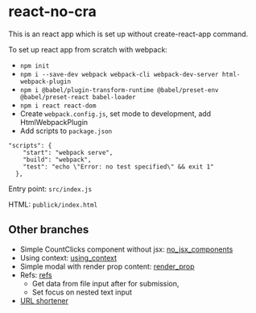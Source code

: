 # react-no-cra
This is an react app which is set up without create-react-app command.

To set up react app from scratch with webpack:
* `npm init`
* `npm i --save-dev webpack webpack-cli webpack-dev-server html-webpack-plugin`
* `npm i @babel/plugin-transform-runtime @babel/preset-env @babel/preset-react babel-loader`
* `npm i react react-dom`
* Create `webpack.config.js`, set mode to development, add HtmlWebpackPlugin
* Add scripts to `package.json`
```
"scripts": {
    "start": "webpack serve",
    "build": "webpack",
    "test": "echo \"Error: no test specified\" && exit 1"
  },
```


Entry point: `src/index.js`

HTML: `publick/index.html`

## Other branches
* Simple CountClicks component without jsx: [no_jsx_components](https://github.com/AnastasiiaPlutalova/react-no-cra/tree/no_jsx_components)  
* Using context: [using_context](https://github.com/AnastasiiaPlutalova/react-no-cra/tree/context) 
* Simple modal with render prop content: [render_prop](https://github.com/AnastasiiaPlutalova/react-no-cra/tree/render-props)
* Refs: [refs](https://github.com/AnastasiiaPlutalova/react-no-cra/tree/ref)
  * Get data from file input after for submission,
  * Set focus on nested text input
* [URL shortener](https://github.com/AnastasiiaPlutalova/react-no-cra/blob/url_shortener/README.md)
